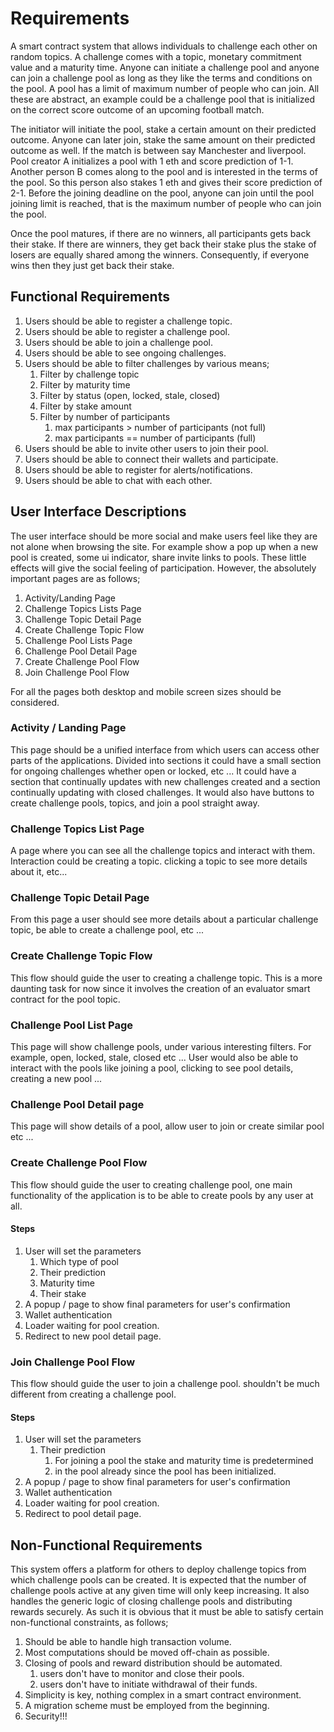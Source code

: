 # Requirements

A smart contract system that allows individuals to challenge each other on random topics. A challenge comes with a topic, monetary commitment value and a maturity time. Anyone can initiate a challenge pool and anyone can join a challenge pool as long as they like the terms and conditions on the pool. A pool has a limit of maximum number of people who can join. All these are abstract, an example could be a challenge pool that is initialized on the correct score outcome of an upcoming football match.

The initiator will initiate the pool, stake a certain amount on their predicted outcome. Anyone can later join, stake the same amount on their predicted outcome as well. If the match is between say Manchester and liverpool. Pool creator A initializes a pool with 1 eth and score prediction of 1-1. Another person B comes along to the pool and is interested in the terms of the pool. So this person also stakes 1 eth and gives their score prediction of 2-1. Before the joining deadline on the pool, anyone can join until the pool joining limit is reached, that is the maximum number of people who can join the pool.

Once the pool matures, if there are no winners, all participants gets back their stake. If there are winners, they get back their stake plus the stake of losers are equally shared among the winners. Consequently, if everyone wins then they just get back their stake.

## Functional Requirements

1. Users should be able to register a challenge topic.
2. Users should be able to register a challenge pool.
3. Users should be able to join a challenge pool.
4. Users should be able to see ongoing challenges.
5. Users should be able to filter challenges by various means;
    1. Filter by challenge topic
    2. Filter by maturity time
    3. Filter by status (open, locked, stale, closed)
    4. Filter by stake amount
    5. Filter by number of participants
        1. max participants > number of participants (not full)
        2. max participants == number of participants (full)
6. Users should be able to invite other users to join their pool.
7. Users should be able to connect their wallets and participate.
8. Users should be able to register for alerts/notifications.
9. Users should be able to chat with each other.

## User Interface Descriptions

The user interface should be more social and make users feel like they are not alone when browsing the site. For example show a pop up when a new pool is created, some ui indicator, share invite links to pools. These little effects will give the social feeling of participation. However, the absolutely important pages are as follows;


1. Activity/Landing Page
2. Challenge Topics Lists Page
3. Challenge Topic Detail Page
4. Create Challenge Topic Flow
5. Challenge Pool Lists Page
6. Challenge Pool Detail Page
7. Create Challenge Pool Flow
8. Join Challenge Pool Flow

  

For all the pages both desktop and mobile screen sizes should be considered.

### Activity / Landing Page

This page should be a unified interface from which users can access other parts of the applications. Divided into sections it could have a small section for ongoing challenges whether open or locked, etc ... It could have a section that continually updates with new challenges created and a section continually updating with closed challenges. It would also have buttons to create challenge pools, topics, and join a pool straight away.

### Challenge Topics List Page

A page where you can see all the challenge topics and interact with them. Interaction could be creating a topic. clicking a topic to see more details about it, etc...

### Challenge Topic Detail Page

From this page a user should see more details about a particular challenge topic, be able to create a challenge pool, etc ...

### Create Challenge Topic Flow

This flow should guide the user to creating a challenge topic. This is a more daunting task for now since it involves the creation of an evaluator smart contract for the pool topic.

### Challenge Pool List Page

This page will show challenge pools, under various interesting filters. For example, open, locked, stale, closed etc ... User would also be able to interact with the pools like joining a pool, clicking to see pool details, creating a new pool ...

### Challenge Pool Detail page

This page will show details of a pool, allow user to join or create similar pool etc ...

### Create Challenge Pool Flow

This flow should guide the user to creating challenge pool, one main functionality of the application is to be able to create pools by any user at all.

#### Steps

1. User will set the parameters
    1. Which type of pool
    2. Their prediction
    3. Maturity time
    4. Their stake
2. A popup / page to show final parameters for user's confirmation
3. Wallet authentication
4. Loader waiting for pool creation.
5. Redirect to new pool detail page.

### Join Challenge Pool Flow

This flow should guide the user to join a challenge pool. shouldn't be much different from creating a challenge pool.

#### Steps

1. User will set the parameters
    1. Their prediction
        1. For joining a pool the stake and maturity time is predetermined
        2. in the pool already since the pool has been initialized.
2. A popup / page to show final parameters for user's confirmation
3. Wallet authentication
4. Loader waiting for pool creation.
5. Redirect to pool detail page.

## Non-Functional Requirements

This system offers a platform for others to deploy challenge topics from which challenge pools can be created. It is expected that the number of challenge pools active at any given time will only keep increasing. It also handles the generic logic of closing challenge pools and distributing rewards securely. As such it is obvious that it must be able to satisfy certain non-functional constraints, as follows;

1. Should be able to handle high transaction volume.
2. Most computations should be moved off-chain as possible.
3. Closing of pools and reward distribution should be automated.
    1. users don't have to monitor and close their pools.
    2. users don't have to initiate withdrawal of their funds.
4. Simplicity is key, nothing complex in a smart contract environment.
5. A migration scheme must be employed from the beginning.
6. Security!!!
